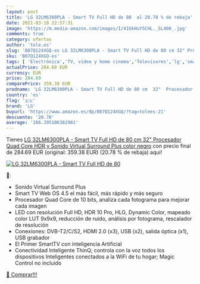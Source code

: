 ```yaml
---
layout: post
title: 'LG 32LM6300PLA - Smart TV Full HD de 80  al 20.78 % de rebaja'
date: 2021-03-18 22:57:31
image: 'https://m.media-amazon.com/images/I/41UkHuY5CHL._SL400_.jpg'
comments: true
category: ofertas
author: 'tole.es'
slug: 'B07Q124XGQ-es LG 32LM6300PLA - Smart TV Full HD de 80 cm 32" Procesador...'
sku: 'B07Q124XGQ-es'
tags: [ 'Electrónica','TV, vídeo y home cinema','Televisores','lg','smart','tv', ]
actualPrice: 284.69 EUR
currency: EUR
price: 284.69
comparePrice: 359.38 EUR
prodname: 'LG 32LM6300PLA - Smart TV Full HD de 80 cm  32"  Procesador Quad Core  HDR y Sonido Virtual Surround Plus  color negro'
country: 'es'
flag: '🇪🇸'
brand: 'LG'
buyurl: 'https://www.amazon.es/dp/B07Q124XGQ/?tag=tolees-21'
descuento: '20.78'
average: '286.395106382981'
---
```


Tienes [LG 32LM6300PLA - Smart TV Full HD de 80 cm  32"  Procesador Quad Core  HDR y Sonido Virtual Surround Plus  color negro](https://www.amazon.es/dp/B07Q124XGQ/?tag=tolees-21) con precio final de  284.69 EUR (original: 359.38 EUR) (20.78 %  de rebaja) aqui!

[![LG 32LM6300PLA - Smart TV Full HD de 80 ](https://m.media-amazon.com/images/I/41UkHuY5CHL._SL400_.jpg)](https://www.amazon.es/dp/B07Q124XGQ/?tag=tolees-21)

🔎:

- Sonido Virtual Surround Plus
- Smart TV Web OS 4.5 el más fácil, más rápido y más seguro
- Procesador Quad Core de 10 bits, analiza cada fotograma para mejorar cada imagen
- LED con resolución Full HD, HDR 10 Pro, HLG, Dynamic Color, mapeado color LUT 9x9x9, reducción de ruido, análisis por fotograma, rescalador de resolución
- Conexiones: DVB-T2/C/S2, HDMI 2.0 (x3), USB (x2), salida óptica (x1), USB grabador
- El Primer SmartTV con inteligencia Artificial
- Conectividad Inteligente ThinQ; controla con la voz todos los dispositivos Inteligentes conectados a la WiFi de tu hogar; Magic Control no incluido

[🛒 Comprar!!!](https://www.amazon.es/dp/B07Q124XGQ/?tag=tolees-21)
